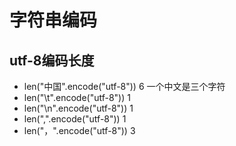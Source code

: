 # 字符串编码

## utf-8编码长度

- len("中国".encode("utf-8"))  6  一个中文是三个字符
- len("\t".encode("utf-8")) 1
- len("\n".encode("utf-8")) 1
- len(",".encode("utf-8")) 1
- len("，".encode("utf-8")) 3